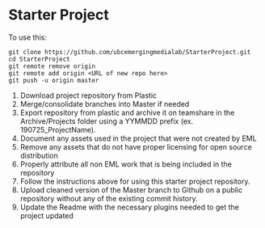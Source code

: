 # Starter Project

To use this:

```
git clone https://github.com/ubcemergingmedialab/StarterProject.git
cd StarterProject
git remote remove origin
git remote add origin <URL of new repo here>
git push -u origin master
```

1. Download project repository from Plastic
2. Merge/consolidate branches into Master if needed
3. Export repository from plastic and archive it on teamshare in the Archive/Projects folder using a YYMMDD prefix (ex. 190725_ProjectName). 
4. Document any assets used in the project that were not created by EML
5. Remove any assets that do not have proper licensing for open source distribution
6. Properly attribute all non EML work that is being included in the repository
  1. Follow the instructions above for using this starter project repository.
7. Upload cleaned version of the Master branch to Github on a public repository without any of the existing commit history.
8. Update the Readme with the necessary plugins needed to get the project updated

